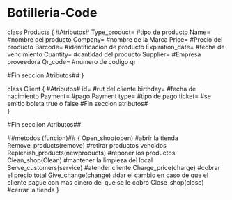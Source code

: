 # Botilleria-Code

class Products
{
   #Atributos#
   Type_product= #tipo de producto
   Name= #nombre del producto
   Company= #nombre de la Marca
   Price= #Precio del producto
   Barcode= #identificacion de producto
   Expiration_date= #fecha de vencimiento
   Cuantity= #cantidad del producto
   Supplier= #Empresa proveedora
   Qr_code= #numero de codigo qr

   #Fin seccion Atributos##
}

class Client
{
   #Atributos#
   id= #rut del cliente
   birthday= #fecha de nacimiento
   Payment= #pago
   Payment type= #tipo de pago
   ticket= #se emitio boleta true o false
   #Fin seccion atributos#   
 }
    
 #Fin secciion Atributos##
   
 ##metodos (funcion)##
{
   Open_shop(open) #abrir la tienda
   Remove_products(remove) #retirar productos vencidos
   Replenish_products(newproducts) #reponer los productos
   Clean_shop(Clean) #mantener la limpieza del local
   Serve_customers(service) #atender cliente
   Charge_price(charge) #cobrar el precio total
   Give_change(change) #dar el cambio en caso de que el cliente pague con mas dinero del que se le cobro
   Close_shop(close) #cerrar la tienda 
}
